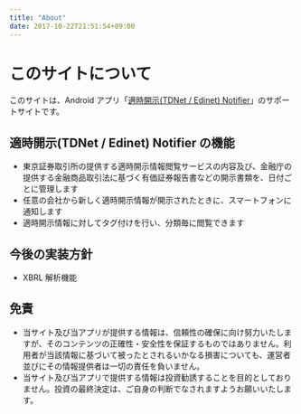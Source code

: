 ```yaml
---
title: "About"
date: 2017-10-22T21:51:54+09:00
---
```


# このサイトについて

このサイトは、Android アプリ「[適時開示(TDNet / Edinet) Notifier](https://play.google.com/store/apps/details?id=com.disclosure.android&hl=ja)」のサポートサイトです。

## 適時開示(TDNet / Edinet) Notifier の機能

- 東京証券取引所の提供する適時開示情報閲覧サービスの内容及び、金融庁の提供する金融商品取引法に基づく有価証券報告書などの開示書類を、日付ごとに管理します
- 任意の会社から新しく適時開示情報が開示されたときに、スマートフォンに通知します
- 適時開示情報に対してタグ付けを行い、分類毎に閲覧できます

## 今後の実装方針

- XBRL 解析機能

## 免責

- 当サイト及び当アプリが提供する情報は、信頼性の確保に向け努力いたしますが、そのコンテンツの正確性・安全性を保証するものではありません。利用者が当該情報に基づいて被ったとされるいかなる損害についても、運営者並びにその情報提供者は一切の責任を負いません。
- 当サイト及び当アプリで提供する情報は投資勧誘することを目的としておりません。投資の最終決定は、ご自身の判断でなされますようお願いいたします。
